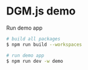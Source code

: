 # DGM.js demo

Run demo app

```sh
# build all packages
$ npm run build --workspaces

# run demo app
$ npm run dev -w demo
```
